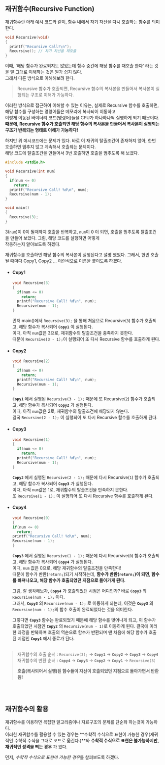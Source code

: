 ## 재귀함수(Recursive Function)
재귀함수란 아래 예시 코드와 같이, 함수 내에서 자기 자신을 다시 호출하는 함수를 의미한다.
```c
void Recursive(void) 
{
  printf("Recursive Call!\n");
  Recursive(); // 자기 자신을 재호출
}
```
이때, '해당 함수가 완료되지도 않았는데 함수 중간에 해당 함수를 재호출 한다' 라는 것을 말 그대로 이해하는 것은 뭔가 쉽지 않다.<br>
그래서 다른 방식으로 이해해보려 한다.<br>

> Recursive 함수가 호출되면, Recursive 함수의 복사본을 만들어서 복사본이 실행되는 구조로 이해가 가능하다.

이러한 방식으로 접근하여 이해할 수 있는 이유는, 실제로 Recursive 함수를 호출하면, 해당 함수를 구성하는 명령어들은 메모리에 복사되어 이동하고<br>
이렇게 이동된 바이너리 코드(명령어)들을 CPU가 하나하나씩 실행하게 되기 때문이다.<br>
**때문에, Recursive 함수가 호출되면 해당 함수의 복사본을 만들어서 복사본이 실행되는 구조가 반복되는 형태로 이해가 가능하다!**<br>

하지만 위 예시코드에는 문제가 있다. 바로 이 재귀의 탈출조건이 존재하지 않아, 한번 호출하면 멈추지 않고 계속해서 호출되는 문제이다.<br>
해당 코드에 탈출조건을 만들어서 3번 호출하면 호출을 멈추도록 해 보겠다.<br>

```c
#include <stdio.h>

void Recursive(int num) 
{
  if(num <= 0) 
    return;
  printf("Recursive Call! %d\n", num);
  Recursive(num - 1);
}

void main()
{
  Recursive(3);
}
```
3(`num`)이 0이 될때까지 호출을 반복하고, `num`이 0 이 되면, 호출을 멈추도록 탈출조건을 만들어 보았다. 그럼, 해당 코드를 실행하면 어떻게<br>
작동하는지 알아보도록 하겠다.<br>

재귀함수를 호출하면 해당 함수의 복사본이 실행된다고 설명 했었다. 그래서, 한번 호출될 때마다 Copy1, Copy2 ... 이런식으로 이름을 붙이도록 하겠다.<br>
- #### Copy1
  ```c
  void Recursive(3)
  {
    if(num <= 0) 
      return;
    printf("Recursive Call! %d\n", num);
    Recursive(num - 1);
  }
  ```
  먼저 main()에서 `Recursive(3);` 을 통해 처음으로 Recursive(`3`) 함수가 호출되고, 해당 함수가 복사되어 **`Copy1`** 이 실행된다.<br>
  이때, 아직 `num`값은 3으로, 재귀함수의 탈출조건을 충족하지 못한다.<br>
  때문에 `Recursive(3 - 1);`이 실행되어 또 다시 Recursive 함수를 호출하게 된다.<br>
  
- #### Copy2
  ```c
  void Recursive(2)
  {
    if(num <= 0) 
      return;
    printf("Recursive Call! %d\n", num);
    Recursive(num - 1);
  }
  ```
  **`Copy1`** 에서 실행된 `Recursive(3 - 1);` 때문에 또 Recursive(`2`) 함수가 호출되고, 해당 함수가 복사되어 **`Copy2`** 가 실행된다.<br>
  이때, 아직 `num`값은 2로, 재귀함수의 탈출조건에 해당되지 않는다.<br>
  결국 `Recursive(2 - 1);` 이 실행되어 또 다시 Recursive 함수를 호출하게 된다.<br>
  
- #### Copy3
  ```c
  void Recursive(1)
  {
    if(num <= 0) 
      return;
    printf("Recursive Call! %d\n", num);
    Recursive(num - 1);
  }
  ```
  **`Copy2`** 에서 실행된 `Recursive(2 - 1);` 때문에 다시 Recursive(`1`) 함수가 호출되고, 해당 함수가 복사되어 **`Copy3`** 가 실행된다.<br>
  이때, 아직 `num`값은 1로, 재귀함수의 탈출조건을 만족하지 못한다.<br>
  또 `Recursive(1 - 1);` 이 실행되어 또 다시 Recursive 함수를 호출하게 된다.<br>
  
- #### Copy4
    ```c
  void Recursive(0)
  {
    if(num <= 0) 
      return;
    printf("Recursive Call! %d\n", num);
    Recursive(num - 1);
  }
  ```
  **`Copy3`** 에서 실행된 `Recursive(1 - 1);` 때문에 다시 Recursive(`0`) 함수가 호출되고, 해당 함수가 복사되어 **`Copy4`** 가 실행된다.<br>
  이때, `num` 값은 0으로, 해당 재귀함수의 탈출조전을 만족한다!<br>
  때문에 함수가 반환(`return;`)되기 시작하는데, **함수가 반환(`return;`)이 되면, 함수를 빠져나오고, 해당 함수가 호출되었던 지점으로 돌아가게 된다.**<br>
  
  그럼, 잘 생각해보자, **`Copy4`** 가 호출되었던 시점은 어디인가? 바로 **`Copy3`** 의 `Recursive(num - 1);` 이다.<br>
  그래서, **`Copy3`** 의 `Recursive(num - 1);` 로 이동하게 되는데, 이것은 **`Copy3`** 의 `Recursive(num - 1);`의 함수 호출이 완료되었다는 것을 의미한다.<br>
  
  그렇다면 **`Copy3`** 함수는 완료되었기 때문에 해당 함수를 벗어나게 되고, 이 함수가 호출되었던 시점인 **`Copy2`** 의 `Recursive(num - 1)`로 이동하게 된다. 
  결국에 이러한 과정을 반복하며 호출의 역순으로 함수가 반환되며 맨 처음에 해당 함수가 호출된 지점인 **`Copy1`** 에서 종료가 된다.<br><br>
  
> 재귀함수의 호출 순서 : `Recursive(3);` -> **`Copy1`** -> **`Copy2`** -> **`Copy3`** -> **`Copy4`**<br>
> 재귀함수의 반환 순서 : **`Copy4`** -> **`Copy3`** -> **`Copy2`** -> **`Copy1`** -> `Recursive(3)`<br>
> 
> **호출(복사되어서 실행)된 함수들이 자신이 호출되었던 지점으로 돌아가면서 반환됨!**

<br><br>


## 재귀함수의 활용
재귀함수를 이용하면 복잡한 알고리즘이나 자료구조의 문제를 단순화 하는것이 가능하다.<br>
이러한 재귀함수를 활용할 수 있는 경우는 **수학적 수식으로 표현이 가능한 경우(재귀적인 수학적 수식을 그대로 코드로 옮긴다.)**와 **수학적 수식으로 표현은 불가능하지만,<br>
재귀적인 성격을 띄는 경우** 가 있다. 

먼저, *수학적 수식으로 표현이 가능한 경우*를 살펴보도록 하겠다.<br>


  
                                            
